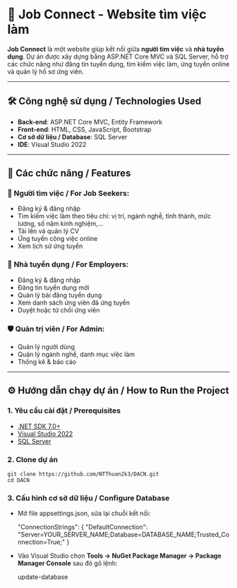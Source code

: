 # 💼 Job Connect - Website tìm việc làm

**Job Connect** là một website giúp kết nối giữa **người tìm việc** và **nhà tuyển dụng**. Dự án được xây dựng bằng ASP.NET Core MVC và SQL Server, hỗ trợ các chức năng như đăng tin tuyển dụng, tìm kiếm việc làm, ứng tuyển online và quản lý hồ sơ ứng viên.

---

## 🛠️ Công nghệ sử dụng / Technologies Used

- **Back-end**: ASP.NET Core MVC, Entity Framework
- **Front-end**: HTML, CSS, JavaScript, Bootstrap
- **Cơ sở dữ liệu / Database**: SQL Server
- **IDE**: Visual Studio 2022

---

## 📌 Các chức năng / Features

### 👤 Người tìm việc / For Job Seekers:
- Đăng ký & đăng nhập  
- Tìm kiếm việc làm theo tiêu chí: vị trí, ngành nghề, tỉnh thành, mức lương, số năm kinh nghiệm,...  
- Tải lên và quản lý CV  
- Ứng tuyển công việc online  
- Xem lịch sử ứng tuyển

### 🏢 Nhà tuyển dụng / For Employers:
- Đăng ký & đăng nhập  
- Đăng tin tuyển dụng mới  
- Quản lý bài đăng tuyển dụng  
- Xem danh sách ứng viên đã ứng tuyển  
- Duyệt hoặc từ chối ứng viên

### 🛡️ Quản trị viên / For Admin:
- Quản lý người dùng  
- Quản lý ngành nghề, danh mục việc làm  
- Thống kê & báo cáo  

---

## ⚙️ Hướng dẫn chạy dự án / How to Run the Project

### 1. Yêu cầu cài đặt / Prerequisites

- [.NET SDK 7.0+](https://dotnet.microsoft.com/en-us/download)
- [Visual Studio 2022](https://visualstudio.microsoft.com/)
- [SQL Server](https://www.microsoft.com/en-us/sql-server)

### 2. Clone dự án

    git clone https://github.com/NTThuan2k3/DACN.git
    cd DACN

### 3. Cấu hình cơ sở dữ liệu / Configure Database

- Mở file appsettings.json, sửa lại chuỗi kết nối:

    "ConnectionStrings": {
        "DefaultConnection": "Server=YOUR_SERVER_NAME;Database=DATABASE_NAME;Trusted_Connection=True;"
    }

- Vào Visual Studio chọn **Tools -> NuGet Package Manager -> Package Manager Console** sau đó gõ lệnh:

    update-database
    